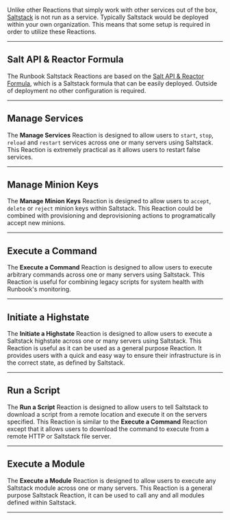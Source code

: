 Unlike other Reactions that simply work with other services out of the box, [Saltstack](https://www.saltstack.com/) is not run as a service. Typically Saltstack would be deployed within your own organization. This means that some setup is required in order to utilize these Reactions.

---

## Salt API & Reactor Formula

The Runbook Saltstack Reactions are based on the [Salt API & Reactor Formula](https://github.com/madflojo/salt-api-reactor-formula), which is a Saltstack formula that can be easily deployed. Outside of deployment no other configuration is required.

---

## Manage Services

The **Manage Services** Reaction is designed to allow users to `start`, `stop`, `reload` and `restart` services across one or many servers using Saltstack. This Reaction is extremely practical as it allows users to restart false services.

---

## Manage Minion Keys

The **Manage Minion Keys** Reaction is designed to allow users to `accept`, `delete` or `reject` minion keys within Saltstack. This Reaction could be combined with provisioning and deprovisioning actions to programatically accept new minions.

---

## Execute a Command

The **Execute a Command** Reaction is designed to allow users to execute arbitrary commands across one or many servers using Saltstack. This Reaction is useful for combining legacy scripts for system health with Runbook's monitoring.

---

## Initiate a Highstate

The **Initiate a Highstate** Reaction is designed to allow users to execute a Saltstack highstate across one or many servers using Saltstack. This Reaction is useful as it can be used as a general purpose Reaction. It provides users with a quick and easy way to ensure their infrastructure is in the correct state, as defined by Saltstack.

---

## Run a Script

The **Run a Script** Reaction is designed to allow users to tell Saltstack to download a script from a remote location and execute it on the servers specified. This Reaction is similar to the **Execute a Command** Reaction except that it allows users to download the command to execute from a remote HTTP or Saltstack file server.

---

## Execute a Module

The **Execute a Module** Reaction is designed to allow users to execute any Saltstack module across one or many servers. This Reaction is a general purpose Saltstack Reaction, it can be used to call any and all modules defined within Saltstack.

---